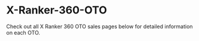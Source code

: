 # X-Ranker-360-OTO
Check out all X Ranker 360 OTO sales pages below for detailed information on each OTO.
